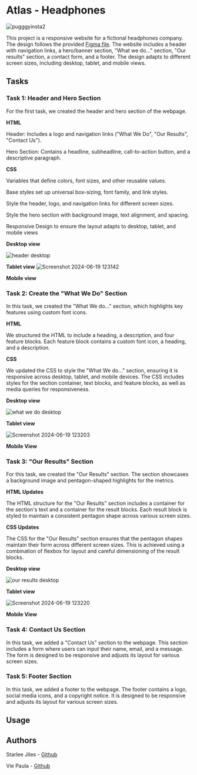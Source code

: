 # Atlas - Headphones

![pugggyinsta2](https://github.com/ThatsVie/atlas-headphones/assets/143755961/59af385b-28b7-4548-a02b-a456c1a3a76a)

This project is a responsive website for a fictional headphones company. The design follows the provided [Figma file](https://www.figma.com/design/FfnVADRC9xgI3yiZliTBYZ/Holberton-School---Headphone-company?node-id=0-362&t=bJCJPLuaAkLsxogd-0). The website includes a header with navigation links, a hero/banner section, "What we do..." section, "Our results" section, a contact form, and a footer. The design adapts to different screen sizes, including desktop, tablet, and mobile views.

## Tasks
### Task 1: Header and Hero Section
For the first task, we created the header and hero section of the webpage.

**HTML**

Header: Includes a logo and navigation links ("What We Do", "Our Results", "Contact Us").

Hero Section: Contains a headline, subheadline, call-to-action button, and a descriptive paragraph.

**CSS**

Variables that define colors, font sizes, and other reusable values.

Base styles set up universal box-sizing, font family, and link styles.

Style the header, logo, and navigation links for different screen sizes.

Style the hero section with background image, text alignment, and spacing.

Responsive Design to ensure the layout adapts to desktop, tablet, and mobile views

**Desktop view**

![header desktop](https://github.com/ThatsVie/atlas-headphones/assets/143755961/006b1f31-de45-4704-9658-966259fa8aab)

**Tablet view**
![Screenshot 2024-06-19 123142](https://github.com/ThatsVie/atlas-headphones/assets/143755961/7e2d36aa-c7cb-4634-8f96-907740defb4a)

**Mobile view**


### Task 2: Create the "What We Do" Section

In this task, we created the "What We do..." section, which highlights key features using custom font icons.

**HTML**

We structured the HTML to include a heading, a description, and four feature blocks. Each feature block contains a custom font icon, a heading, and a description.

**CSS**

We updated the CSS to style the "What We do..." section, ensuring it is responsive across desktop, tablet, and mobile devices. The CSS includes styles for the section container, text blocks, and feature blocks, as well as media queries for responsiveness.

**Desktop view**

![what we do desktop](https://github.com/ThatsVie/atlas-headphones/assets/143755961/0d538151-9353-44f6-b548-388a83eee2ba)

**Tablet view**

![Screenshot 2024-06-19 123203](https://github.com/ThatsVie/atlas-headphones/assets/143755961/9f0bbcc0-564e-43d2-ae9e-ace6c94612a0)

**Mobile View**

### Task 3: "Our Results" Section
For this task, we created the "Our Results" section. The section showcases a background image and pentagon-shaped highlights for the metrics.

**HTML Updates**

The HTML structure for the "Our Results" section includes a container for the section's text and a container for the result blocks. Each result block is styled to maintain a consistent pentagon shape across various screen sizes.

**CSS Updates**

The CSS for the "Our Results" section ensures that the pentagon shapes maintain their form across different screen sizes. This is achieved using a combination of flexbox for layout and careful dimensioning of the result blocks.

**Desktop view**

![our results desktop](https://github.com/ThatsVie/atlas-headphones/assets/143755961/c8a0a2e3-e496-4123-b506-0a18ed814061)


**Tablet view**

![Screenshot 2024-06-19 123220](https://github.com/ThatsVie/atlas-headphones/assets/143755961/a8e5f828-7689-4847-a113-8e901d240023)


**Mobile View**


### Task 4: Contact Us Section
In this task, we added a "Contact Us" section to the webpage. This section includes a form where users can input their name, email, and a message. The form is designed to be responsive and adjusts its layout for various screen sizes.

### Task 5: Footer Section
In this task, we added a footer to the webpage. The footer contains a logo, social media icons, and a copyright notice. It is designed to be responsive and adjusts its layout for various screen sizes.

## Usage


## Authors
Starlee Jiles - [Github](https://github.com/starles-barkley)

Vie Paula - [Github](https://github.com/ThatsVie)


